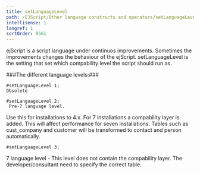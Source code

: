 ```yaml
---
title: setLanguageLevel
path: /EJScript/Other language constructs and operators/setLanguageLevel
intellisense: 1
langref: 1
sortOrder: 9561
---
```


ejScript is a script language under continuos improvements. Sometimes the improvements changes the behaviour of the ejScript.
setLanguageLevel is the setting that set which compability level the script should run as.



###The different language levels:###

    #setLanguageLevel 1;
    Obsolete
    
    #setLanguageLevel 2;
     Pre-7 language level.

Use this for installations to 4.x. For 7 installations a compability layer is added. This will affect performance for seven installations. Tables such as cust\_company and customer will be transformed to contact and person automatically.


    #setLanguageLevel 3;

7 language level - This level does not contain the compability layer.  The developer/consultant need to specify the correct table.


